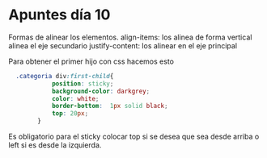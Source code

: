 # Apuntes día 10
Formas de alinear los elementos. 
align-items: los alinea de forma vertical alinea el eje secundario
justify-content: los alinear en el eje principal

Para obtener el primer hijo con css hacemos esto 
```css
  .categoria div:first-child{
            position: sticky;
            background-color: darkgrey;
            color: white;
            border-bottom:  1px solid black;
            top: 20px;
        }
```

Es obligatorio para el sticky colocar top si se desea que sea desde arriba o left si es desde la izquierda.